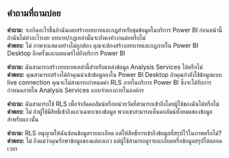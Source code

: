 ## <a name="faq"></a>คำถามที่ถามบ่อย
**คำถาม:** จะเกิดอะไรขึ้นถ้าฉันเคยสร้างบทบาทและกฎสำหรับชุดข้อมูลในบริการ Power BI ก่อนหน้านี้ ถ้าฉันไม่ทำอะไรเลย บทบาท/กฎเหล่านั้นจะยังคงทำงานต่อหรือไม่  
**คำตอบ**: ไม่ ภาพจะแสดงอย่างไม่ถูกต้อง คุณจะต้องสร้างบทบาทและกฎภายใน Power BI Desktop อีกครั้งและเผยแพร่ไปยังบริการ Power BI

**คำถาม:** ฉันสามารถสร้างบทบาทเหล่านี้สำหรับแหล่งข้อมูล Analysis Services ได้หรือไม่  
**คำตอบ:** คุณสามารถสร้างได้ถ้าคุณนำเข้าข้อมูลลงใน Power BI Desktop ถ้าคุณกำลังใช้ข้อมูลแบบ live connection คุณจะไม่สามารถกำหนดค่า RLS ภายในบริการ Power BI ซึ่งจะได้รับการกำหนดภายใน Analysis Services แบบจำลองภายในองค์กร

**คำถาม:** ฉันสามารถใช้ RLS เพื่อจำกัดคอลัมน์หรือหน่วยวัดที่สามารถเข้าถึงโดยผู้ใช้ของฉันได้หรือไม่  
**คำตอบ**: ไม่ ถ้าผู้ใช้มีสิทธิ์เข้าถึงแถวเฉพาะของข้อมูล พวกเขาสามารถเห็นคอลัมน์ทั้งหมดของข้อมูลสำหรับแถวนั้น

**คำถาม:** RLS อนุญาตให้ฉันซ่อนข้อมูลรายละเอียด แต่ให้สิทธิ์การเข้าถึงข้อมูลที่สรุปไว้ในภาพหรือไม่?  
**คำตอบ:** ไม่ ถึงแม่ว่าคุณรักษาข้อมูลของแต่ละแถว แต่ผู้ใช้สามารถดูรายละเอียดหรือข้อมูลสรุปได้ตลอดเวลา

